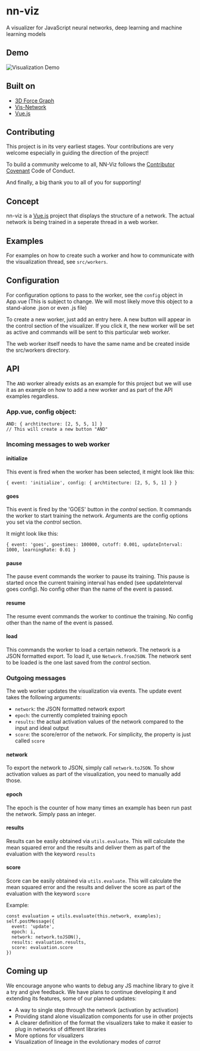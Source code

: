 # nn-viz
A visualizer for JavaScript neural networks, deep learning and machine learning models

## Demo

![Visualization Demo](https://raw.githubusercontent.com/liquidcarrot/nn-viz/master/images/@teh-mICON_network_visualization_demo.png)

## Built on

* [3D Force Graph](https://github.com/vasturiano/3d-force-graph)
* [Vis-Network](https://github.com/visjs/vis-network)
* [Vue.js](https://github.com/vuejs/vue)

## Contributing

This project is in its very earliest stages. Your contributions are very welcome especially in guiding the direction of the project!

To build a community welcome to all, NN-Viz follows the [Contributor Covenant](https://github.com/liquidcarrot/carrot/blob/master/CODE_OF_CONDUCT.md) Code of Conduct.

And finally, a big thank you to all of you for supporting!

## Concept
nn-viz is a [Vue.js](https://github.com/vuejs/vue) project that displays the structure of a network. The actual network is being trained in a seperate thread in a web worker.

## Examples
For examples on how to create such a worker and how to communicate with the visualization thread, see `src/workers`.

## Configuration
For configuration options to pass to the worker, see the `config` object in App.vue (This is subject to change. We will most likely move this object to a stand-alone .json or even .js file)

To create a new worker, just add an entry here. A new button will appear in the control section of the visualizer. If you click it, the new worker will be set as active and commands will be sent to this particular web worker.

The web worker itself needs to have the same name and be created inside the src/workers directory.

## API

The `AND` worker already exists as an example for this project but we will use it as an example on how to add a new worker and as part of the API examples regardless.

### App.vue, config object:
```
AND: { archtitecture: [2, 5, 5, 1] }
// This will create a new button "AND"
```

### Incoming messages to web worker
#### initialize
This event is fired when the worker has been selected, it might look like this:
```
{ event: 'initialize', config: { archtitecture: [2, 5, 5, 1] } }
```

#### goes
This event is fired by the 'GOES' button in the _control_ section. It commands the worker to start training the network.
Arguments are the config options you set via the _control_ section.

It might look like this:
```
{ event: 'goes', goestimes: 100000, cutoff: 0.001, updateInterval: 1000, learningRate: 0.01 }
```

#### pause
The pause event commands the worker to pause its training. This pause is started once the current training interval has ended (see updateInterval goes config). No config other than the name of the event is passed.

#### resume
The resume event commands the worker to continue the training. No config other than the name of the event is passed.

#### load
This commands the worker to load a certain network. The network is a JSON formatted export. To load it, use  `Network.fromJSON`. The network sent to be loaded is the one last saved from the _control_ section.

### Outgoing messages
The web worker updates the visualization via events. The update event takes the following arguments:
* `network`: the JSON formatted network export
* `epoch`: the currently completed training epoch
* `results`: the actual activation values of the network compared to the input and ideal output
* `score`: the score/error of the network. For simplicity, the property is just called `score`

#### network
To export the network to JSON, simply call `network.toJSON`. To show activation values as part of the visualization, you need to manually add those.

#### epoch
The epoch is the counter of how many times an example has been run past the network. Simply pass an integer.

#### results
Results can be easily obtained via `utils.evaluate`. This will calculate the mean squared error and the results and deliver them as part of the evaluation with the keyword `results`

#### score
Score can be easily obtained via `utils.evaluate`. This will calculate the mean squared error and the results and deliver the score as part of the evaluation with the keyword `score`

Example:
```
const evaluation = utils.evaluate(this.network, examples);
self.postMessage({
  event: 'update',
  epoch: i,
  network: network.toJSON(),
  results: evaluation.results,
  score: evaluation.score
})
```

## Coming up
We encourage anyone who wants to debug any JS machine library to give it a try and give feedback. We have plans to continue developing it and extending its features, some of our planned updates:
* A way to single step through the network (activation by activation)
* Providing stand alone visualization components for use in other projects
* A clearer definition of the format the visualizers take to make it easier to plug in networks of different libraries
* More options for visualizers
* Visualization of lineage in the evolutionary modes of _carrot_